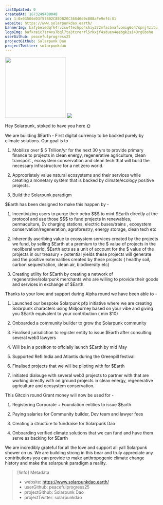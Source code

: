 ```yaml
---
lastUpdated: 0
createdAt: 1673249480048
id: 1:0x03506eD3f57892C85DB20C36846e9c808aFe9ef4:81
website: https://www.solarpunkdao.earth/
bannerImg: bafybeiedqfk4rvzsw4tezhpq4shiy372mfacbnafvomig6o47spnj4zitu
logoImg: bafkreic7sr4vs7bql7ta3tcrerrl5rkxjf4sduen4eebgk2si43rg6bohe
userGithub: peacefulprogress25
projectGithub: Solarpunk Dao
projectTwitter: solarpunkdao
---
```


<img style="width: 200px" src="https://ipfs-grants-stack.gitcoin.co/ipfs/bafkreic7sr4vs7bql7ta3tcrerrl5rkxjf4sduen4eebgk2si43rg6bohe">

<img src="https://ipfs-grants-stack.gitcoin.co/ipfs/bafybeiedqfk4rvzsw4tezhpq4shiy372mfacbnafvomig6o47spnj4zitu">

Hey Solarpunk, stoked to have you here 🌞

We are building $Earth - First digital currency to be backed purely by climate solutions. Our goal is to -

1. Mobilize over $ 5 Trillion/yr for the next 30 yrs to provide primary finance to projects in clean energy, regenerative agriculture, clean transport , ecosystem conservation and clean tech that will build the necessary infrastructure for a net zero world.

2. Appropriately value natural ecosystems and their services while creating a monetary system that is backed by climate/ecology positive projects.

3. Build the Solarpunk paradigm


$Earth has been designed to make this happen by - 

1. Incentivizing users to purge their petro $$$ to mint $Earth directly at the protocol and use those $$$ to fund projects in renewables, permaculture, Ev charging stations, electric buses/trains , ecosystem conservation/regeneration, agroforestry, energy storage, clean tech etc

2. Inherently ascribing value to ecosystem services created by the projects we fund, by selling $Earth at a premium to the $ value of projects in the neoliberal world. $Earth acts as a unit of account for the $ value of the projects in our treasury + potential yields these projects will generate and the positive externalities created by these projects ( healthy soil, carbon sequestration, clean air, biodiversity etc)

3. Creating utility for $Earth by creating a network of regenerative/solarpunk merchants who are willing to provide their goods and services in exchange of $Earth. 


Thanks to your love and support during Alpha round we have been able to -

1. Launched our bespoke Solarpunk pfp initiative where we are creating Solarpunk characters using Midjourney based on your vibe and giving you $Earth equivalent to your contribution ( min $10)

2. Onboarded a community builder to grow the Solarpunk community 

3. Finalised jurisdiction to register entity to issue $Earth after consulting several web3 lawyers

4. Will be in a position to offcially launch $Earth by mid May

5. Supported Refi India and Atlantis during the Greenpill festival

6. Finalised projects that we will be piloting with for $Earth

7. Initiated dialouge with several web3 projects to partner with that are working directly with on ground projects in clean energy, regenerative agriculture and ecosystem conservation. 


This Gitcoin round Grant money will now be used for - 

1. Registering Corporate + Foundation entities to issue $Earth

2. Paying salaries for Community builder, Dev team and lawyer fees

3. Creating a structure to fundraise for Solarpunk Dao

4. Onboarding verified climate solutions that we can fund and have them serve as backing for $Earth

We are incredibly grateful for all the love and support all yall Solarpunk shower on us. We are building strong in this bear and truly appreciate any contributions you can provide to make anthropogenic climate change history and make the solarpunk paradigm a reality.

 

> [!info] Metadata
> * website: https://www.solarpunkdao.earth/
> * userGithub: peacefulprogress25
> * projectGithub: Solarpunk Dao
> * projectTwitter: solarpunkdao